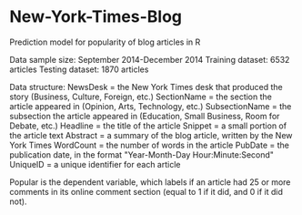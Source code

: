 # New-York-Times-Blog
Prediction model for popularity of blog articles in R

Data sample size:
September 2014-December 2014
Training dataset: 6532 articles
Testing dataset: 1870 articles

Data structure:
NewsDesk = the New York Times desk that produced the story (Business, Culture, Foreign, etc.)
SectionName = the section the article appeared in (Opinion, Arts, Technology, etc.)
SubsectionName = the subsection the article appeared in (Education, Small Business, Room for Debate, etc.)
Headline = the title of the article
Snippet = a small portion of the article text
Abstract = a summary of the blog article, written by the New York Times
WordCount = the number of words in the article
PubDate = the publication date, in the format "Year-Month-Day Hour:Minute:Second"
UniqueID = a unique identifier for each article

Popular is the dependent variable, which labels if an article had 25 or more comments in its online comment section (equal to 1 if it did, and 0 if it did not).
